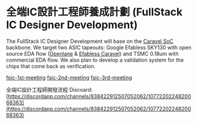 # 全端IC設計工程師養成計劃 (FullStack IC Designer Development)
The FullStack IC Designer Development will base on the [Caravel SoC](https://github.com/bol-edu/caravel-soc) backbone. We target two ASIC tapeouts: Google Efabless SKY130 with open source EDA flow ([Openlane](https://github.com/bol-edu/openlane-lab) & [Efabless Caravel](https://github.com/bol-edu/caravel-lab)) and TSMC 0.18um with commercial EDA flow. We also plan to develop a validation system for the chips that come back as verification.

[fsic-1st-meeting](https://github.com/bol-edu/caravel-soc/files/10835377/accomdemy-fsic-1st-meeting.pdf)
[fsic-2nd-meeting](https://github.com/accomdemy/caravel-soc/files/10905015/fsic-2nd-meeting.3-1-23.pdf)
[fsic-3rd-meeting](https://github.com/accomdemy/caravel-soc/files/10905019/fsic-3rd-meeting.3-6-2023.pdf)

全端IC設計工程師開發流程 Discoard:  
[https://discordapp.com/channels/838422912507052062/1077220224820068363](https://discordapp.com/channels/838422912507052062/1077220224820068363)
